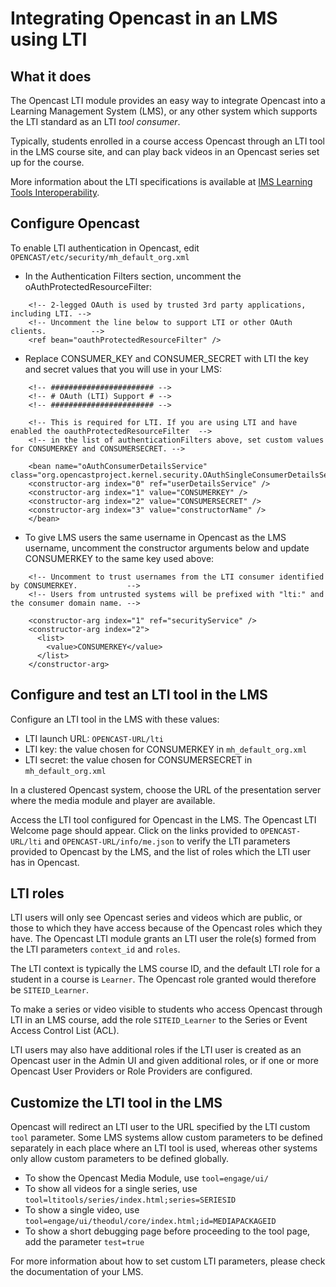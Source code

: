 Integrating Opencast in an LMS using LTI
========================================

What it does
------------

The Opencast LTI module provides an easy way to integrate Opencast into a Learning Management System (LMS),
or any other system which supports the LTI standard as an LTI _tool consumer_.

Typically, students enrolled in a course access Opencast through an LTI tool in the LMS course site, 
and can play back videos in an Opencast series set up for the course. 

More information about the LTI specifications is available at 
[IMS Learning Tools Interoperability](http://www.imsglobal.org/activity/learning-tools-interoperability).

Configure Opencast 
------------------------

To enable LTI authentication in Opencast, edit `OPENCAST/etc/security/mh_default_org.xml`

* In the Authentication Filters section, uncomment the oAuthProtectedResourceFilter: 
````
    <!-- 2-legged OAuth is used by trusted 3rd party applications, including LTI. -->
    <!-- Uncomment the line below to support LTI or other OAuth clients.          -->
    <ref bean="oauthProtectedResourceFilter" />
````

* Replace CONSUMER_KEY and CONSUMER_SECRET with LTI the key and secret values that you will use in your LMS:
````
    <!-- ####################### -->
    <!-- # OAuth (LTI) Support # -->
    <!-- ####################### -->

    <!-- This is required for LTI. If you are using LTI and have enabled the oauthProtectedResourceFilter  -->
    <!-- in the list of authenticationFilters above, set custom values for CONSUMERKEY and CONSUMERSECRET. -->

    <bean name="oAuthConsumerDetailsService" class="org.opencastproject.kernel.security.OAuthSingleConsumerDetailsService">
    <constructor-arg index="0" ref="userDetailsService" />
    <constructor-arg index="1" value="CONSUMERKEY" />
    <constructor-arg index="2" value="CONSUMERSECRET" />
    <constructor-arg index="3" value="constructorName" />
    </bean>
````

* To give LMS users the same username in Opencast as the LMS username, uncomment the constructor arguments 
below and update CONSUMERKEY to the same key used above:

````
    <!-- Uncomment to trust usernames from the LTI consumer identified by CONSUMERKEY.           -->
    <!-- Users from untrusted systems will be prefixed with "lti:" and the consumer domain name. -->

    <constructor-arg index="1" ref="securityService" />
    <constructor-arg index="2">
      <list>
        <value>CONSUMERKEY</value>
      </list>
    </constructor-arg>
````

Configure and test an LTI tool in the LMS
-----------------------------------------

Configure an LTI tool in the LMS with these values:

* LTI launch URL: `OPENCAST-URL/lti`
* LTI key: the value chosen for CONSUMERKEY in `mh_default_org.xml`
* LTI secret: the value chosen for CONSUMERSECRET in `mh_default_org.xml`

In a clustered Opencast system, choose the URL of the presentation server where the media module and player are available.

Access the LTI tool configured for Opencast in the LMS. The Opencast LTI Welcome page should appear. Click on the links 
provided to `OPENCAST-URL/lti` and `OPENCAST-URL/info/me.json` to verify the LTI parameters provided to Opencast by the LMS,
and the list of roles which the LTI user has in Opencast.

LTI roles
----------

LTI users will only see Opencast series and videos which are public, or those to which they have access 
because of the Opencast roles which they have. The Opencast LTI module grants an LTI user the role(s) formed
from the LTI parameters `context_id` and `roles`.

The LTI context is typically the LMS course ID, and the default LTI role for a student in a course is `Learner`.
The Opencast role granted would therefore be `SITEID_Learner`.

To make a series or video visible to students who access Opencast through LTI in an LMS course, 
add the role `SITEID_Learner` to the Series or Event Access Control List (ACL). 

LTI users may also have additional roles if the LTI user is created as an Opencast user in the Admin UI and 
given additional roles, or if one or more Opencast User Providers or Role Providers are configured.

Customize the LTI tool in the LMS
----------------------------------

Opencast will redirect an LTI user to the URL specified by the LTI custom `tool` parameter. Some LMS systems allow
custom parameters to be defined separately in each place where an LTI tool is used, whereas other systems only allow
custom parameters to be defined globally.

* To show the Opencast Media Module, use `tool=engage/ui/`
* To show all videos for a single series, use `tool=ltitools/series/index.html;series=SERIESID`
* To show a single video, use `tool=engage/ui/theodul/core/index.html;id=MEDIAPACKAGEID`
* To show a short debugging page before proceeding to the tool page, add the parameter `test=true`

For more information about how to set custom LTI parameters, please check the documentation of your LMS.

